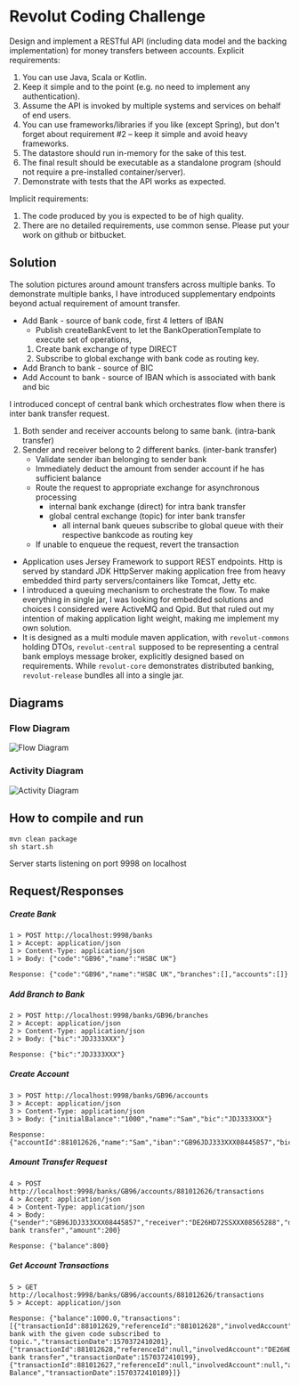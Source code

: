 # Revolut Coding Challenge

Design and implement a RESTful API (including data model and the backing implementation)
for money transfers between accounts.
Explicit requirements:
1. You can use Java, Scala or Kotlin.
2. Keep it simple and to the point (e.g. no need to implement any authentication).
3. Assume the API is invoked by multiple systems and services on behalf of end users.
4. You can use frameworks/libraries if you like (except Spring), but don't forget about
requirement #2 – keep it simple and avoid heavy frameworks.
5. The datastore should run in-memory for the sake of this test.
6. The final result should be executable as a standalone program (should not require
a pre-installed container/server).
7. Demonstrate with tests that the API works as expected.

Implicit requirements:
1. The code produced by you is expected to be of high quality.
2. There are no detailed requirements, use common sense.
Please put your work on github or bitbucket.

## Solution

The solution pictures around amount transfers across multiple banks.
To demonstrate multiple banks, I have introduced supplementary endpoints beyond actual requirement of amount transfer.
- Add Bank - source of bank code, first 4 letters of IBAN
    - Publish createBankEvent to let the BankOperationTemplate to execute set of operations,
    1. Create bank exchange of type DIRECT
    2. Subscribe to global exchange with bank code as routing key.
- Add Branch to bank - source of BIC
- Add Account to bank - source of IBAN which is associated with bank and bic

I introduced concept of central bank which orchestrates flow when there is inter bank transfer request.

 1. Both sender and receiver accounts belong to same bank. (intra-bank transfer)
 2. Sender and receiver belong to 2 different banks. (inter-bank transfer)
    - Validate sender iban belonging to sender bank
    - Immediately deduct the amount from sender account if he has sufficient balance
    - Route the request to appropriate exchange for asynchronous processing
       - internal bank exchange (direct) for intra bank transfer
       - global central exchange (topic) for inter bank transfer
           - all internal bank queues subscribe to global queue with their respective bankcode as routing key
    - If unable to enqueue the request, revert the transaction
    
- Application uses Jersey Framework to support REST endpoints. Http is served by standard JDK HttpServer making application 
free from heavy embedded third party servers/containers like Tomcat, Jetty etc.
- I introduced a queuing mechanism to orchestrate the flow. To make everything in single jar, I was looking for embedded solutions 
and choices I considered were ActiveMQ and Qpid. But that ruled out my intention of making application light weight, making me 
implement my own solution.
- It is designed as a multi module maven application, with `revolut-commons` holding DTOs, `revolut-central` supposed to 
be representing a central bank employs message broker, explicitly designed based on requirements. While `revolut-core` demonstrates 
distributed banking, `revolut-release` bundles all into a single jar.

## Diagrams
### Flow Diagram
![Flow Diagram](https://raw.githubusercontent.com/mavaze/revolut-banking/master/FlowDiagram.jpg)

### Activity Diagram
![Activity Diagram](https://raw.githubusercontent.com/mavaze/revolut-banking/master/ActivityDiagram.jpg)
## How to compile and run
```
mvn clean package
sh start.sh
```

Server starts listening on port 9998 on localhost

## Request/Responses

##### Create Bank
```
1 > POST http://localhost:9998/banks
1 > Accept: application/json
1 > Content-Type: application/json
1 > Body: {"code":"GB96","name":"HSBC UK"}

Response: {"code":"GB96","name":"HSBC UK","branches":[],"accounts":[]}
```

##### Add Branch to Bank
```
2 > POST http://localhost:9998/banks/GB96/branches
2 > Accept: application/json
2 > Content-Type: application/json
2 > Body: {"bic":"JDJ333XXX"}

Response: {"bic":"JDJ333XXX"}
```

##### Create Account
```
3 > POST http://localhost:9998/banks/GB96/accounts
3 > Accept: application/json
3 > Content-Type: application/json
3 > Body: {"initialBalance":"1000","name":"Sam","bic":"JDJ333XXX"}

Response: {"accountId":881012626,"name":"Sam","iban":"GB96JDJ333XXX08445857","bic":"JDJ333XXX","balance":1000.0}
```

##### Amount Transfer Request
```
4 > POST http://localhost:9998/banks/GB96/accounts/881012626/transactions
4 > Accept: application/json
4 > Content-Type: application/json
4 > Body: {"sender":"GB96JDJ333XXX08445857","receiver":"DE26HD72SSXXX08565288","description":"inter bank transfer","amount":200}

Response: {"balance":800}
```

##### Get Account Transactions
```
5 > GET http://localhost:9998/banks/GB96/accounts/881012626/transactions
5 > Accept: application/json

Response: {"balance":1000.0,"transactions":[{"transactionId":881012629,"referenceId":"881012628","involvedAccount":"DE26HD72SSXXX08565288","amount":200,"status":"REVERTED","description":"No bank with the given code subscribed to topic.","transactionDate":1570372410201},{"transactionId":881012628,"referenceId":null,"involvedAccount":"DE26HD72SSXXX08565288","amount":200,"status":"DEBITED","description":"inter bank transfer","transactionDate":1570372410199},{"transactionId":881012627,"referenceId":null,"involvedAccount":null,"amount":1000,"status":"CREDITED","description":"Opening Balance","transactionDate":1570372410189}]}
```
